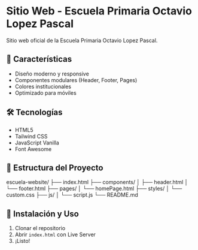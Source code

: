 # Sitio Web - Escuela Primaria Octavio Lopez Pascal

Sitio web oficial de la Escuela Primaria Octavio Lopez Pascal.

## 🚀 Características

- Diseño moderno y responsive
- Componentes modulares (Header, Footer, Pages)
- Colores institucionales
- Optimizado para móviles

## 🛠️ Tecnologías

- HTML5
- Tailwind CSS
- JavaScript Vanilla
- Font Awesome

## 📁 Estructura del Proyecto
escuela-website/
├── index.html
├── components/
│ ├── header.html
│ └── footer.html
├── pages/
│ └── homePage.html
├── styles/
│ └── custom.css
├── js/
│ └── script.js
└── README.md

## 🚀 Instalación y Uso

1. Clonar el repositorio
2. Abrir `index.html` con Live Server
3. ¡Listo!
